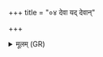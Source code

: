 +++
title = "०४ देवा यद् देवान्"

+++
<details><summary>मूलम् (GR)</summary>

+++(not found in PSK)+++देवा यद् देवान् हविषायजन्त्- +++(-āyajanta)+++  
-आमर्तियान् मनसामर्त्येन ।  
ब्रवाम तत्र परमे व्योमन्  
वदेम तद् उदितौ सूर्यस्य ॥
</details>